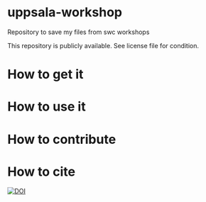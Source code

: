 # uppsala-workshop
Repository to save my files from swc workshops

This repository is publicly available. See license file for condition.

# How to get it

# How to use it

# How to contribute

# How to cite

[![DOI](https://zenodo.org/badge/152606621.svg)](https://zenodo.org/badge/latestdoi/152606621)
